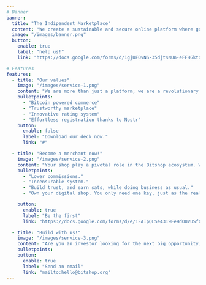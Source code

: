 ```yaml
---
# Banner
banner:
  title: "The Indipendent Marketplace"
  content: "We create a sustainable and secure online platform where goods and services can be sold and bought with bitcoin for mutual benefit. All shops are independent and operating on Nostr and Bitcoin protocol with individual access."
  image: "/images/banner.png"
  button:
    enable: true
    label: "help us!"
    link: "https://docs.google.com/forms/d/1gjUFOvNS-35djtsNUn-eFFHGktdzKNtntFRjhZgpH2Y/"

# Features
features:
  - title: "Our values"
    image: "/images/service-1.png"
    content: "We are more than just a platform; we are a revolutionary ecosystem designed to empower individuals while making their online shopping experiences secure, efficient, and liberating."
    bulletpoints:
      - "Bitcoin powered commerce"
      - "Trustworthy marketplace"
      - "Innovative rating system"
      - "Effortless registration thanks to Nostr"
    button:
      enable: false
      label: "Download our deck now."
      link: "#"

  - title: "Become a merchant now!"
    image: "/images/service-2.png"
    content: "Your shop play a pivotal role in the Bitshop ecosystem. We empower your business by enhancing your reach and rewarding your growth, offering a truly collaborative ecosystem."
    bulletpoints:
      - "Lower commissions."
      - "Incensurable system."
      - "Build trust, and earn sats, while doing business as usual."
      - "Own your digital shop. You only need one key, just as the real life."

    button:
      enable: true
      label: "Be the first"
      link: "https://docs.google.com/forms/d/e/1FAIpQLSe4319EeHdOUVUSfCNTiAZUyKrkexjXNne0X1WtGTtgIViAqA/viewform?usp=sharing"

  - title: "Build with us!"
    image: "/images/service-3.png"
    content: "Are you an investor looking for the next big opportunity, or a talented individual eager to drive innovation in the Bitcoin-based e-commerce?"
    bulletpoints:
    button:
      enable: true
      label: "Send an email"
      link: "mailto:hello@bitshop.org"
---
```

